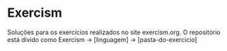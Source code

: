 # Exercism
Soluções para os exercícios realizados no site exercism.org. O repositório está divido como Exercism -> [linguagem] -> [pasta-do-exercicio]
